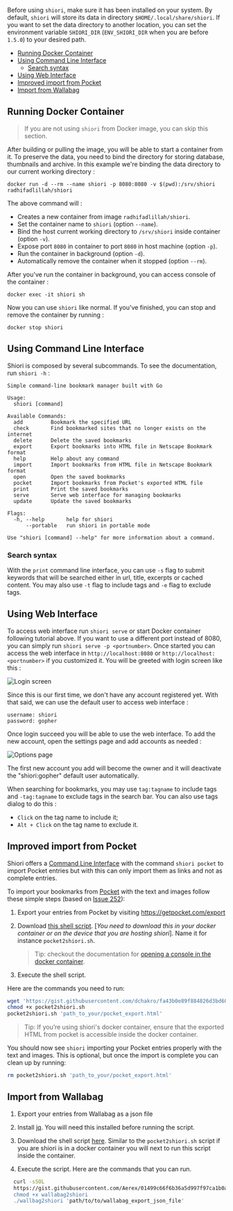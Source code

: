 Before using `shiori`, make sure it has been installed on your system. By default, `shiori` will store its data in directory `$HOME/.local/share/shiori`. If you want to set the data directory to another location, you can set the environment variable `SHIORI_DIR` (`ENV_SHIORI_DIR` when you are before `1.5.0`) to your desired path.

<!-- TOC -->

- [Running Docker Container](#running-docker-container)
- [Using Command Line Interface](#using-command-line-interface)
    - [Search syntax](#search-syntax)
- [Using Web Interface](#using-web-interface)
- [Improved import from Pocket](#improved-import-from-pocket)
- [Import from Wallabag](#import-from-wallabag)

<!-- /TOC -->

## Running Docker Container

> If you are not using `shiori` from Docker image, you can skip this section.

After building or pulling the image, you will be able to start a container from it. To preserve the data, you need to bind the directory for storing database, thumbnails and archive. In this example we're binding the data directory to our current working directory :

```
docker run -d --rm --name shiori -p 8080:8080 -v $(pwd):/srv/shiori radhifadlillah/shiori
```

The above command will :

- Creates a new container from image `radhifadlillah/shiori`.
- Set the container name to `shiori` (option `--name`).
- Bind the host current working directory to `/srv/shiori` inside container (option `-v`).
- Expose port `8080` in container to port `8080` in host machine (option `-p`).
- Run the container in background (option `-d`).
- Automatically remove the container when it stopped (option `--rm`).

After you've run the container in background, you can access console of the container :

```
docker exec -it shiori sh
```

Now you can use `shiori` like normal. If you've finished, you can stop and remove the container by running :

```
docker stop shiori
```

## Using Command Line Interface

Shiori is composed by several subcommands. To see the documentation, run `shiori -h` :

```
Simple command-line bookmark manager built with Go

Usage:
  shiori [command]

Available Commands:
  add         Bookmark the specified URL
  check       Find bookmarked sites that no longer exists on the internet
  delete      Delete the saved bookmarks
  export      Export bookmarks into HTML file in Netscape Bookmark format
  help        Help about any command
  import      Import bookmarks from HTML file in Netscape Bookmark format
  open        Open the saved bookmarks
  pocket      Import bookmarks from Pocket's exported HTML file
  print       Print the saved bookmarks
  serve       Serve web interface for managing bookmarks
  update      Update the saved bookmarks

Flags:
  -h, --help       help for shiori
      --portable   run shiori in portable mode

Use "shiori [command] --help" for more information about a command.
```

### Search syntax
With the `print` command line interface, you can use `-s` flag to submit keywords that will be searched either in url, title, excerpts or cached content.
You may also use `-t` flag to include tags and `-e` flag to exclude tags.



## Using Web Interface

To access web interface run `shiori serve` or start Docker container following tutorial above. If you want to use a different port instead of 8080, you can simply run `shiori serve -p <portnumber>`. Once started you can access the web interface in `http://localhost:8080` or `http://localhost:<portnumber>` if you customized it. You will be greeted with login screen like this :

![Login screen](https://raw.githubusercontent.com/go-shiori/shiori/master/docs/screenshots/01-login.png)

Since this is our first time, we don't have any account registered yet. With that said, we can use the default user to access web interface :

```
username: shiori
password: gopher
```

Once login succeed you will be able to use the web interface. To add the new account, open the settings page and add accounts as needed :

![Options page](https://raw.githubusercontent.com/go-shiori/shiori/master/docs/screenshots/04-options.png)

The first new account you add will become the owner and it will deactivate the "shiori:gopher" default user automatically.

When searching for bookmarks, you may use `tag:tagname` to include tags and `-tag:tagname` to exclude tags in the search bar. You can also use tags dialog to do this :

- `Click` on the tag name to include it;
- `Alt + Click` on the tag name to exclude it.


## Improved import from Pocket

Shiori offers a [Command Line Interface](https://github.com/go-shiori/shiori/blob/master/docs/Usage.md#using-command-line-interface) with the command `shiori pocket` to import Pocket entries but with this can only import them as links and not as complete entries.

To import your bookmarks from [Pocket](https://getpocket.com/) with the text and images follow these simple steps (based on [Issue 252](https://github.com/go-shiori/shiori/issues/252)):

1. Export your entries from Pocket by visiting https://getpocket.com/export

2. Download [this shell script](https://gist.githubusercontent.com/dchakro/fa43b0e89f884826d3bd60f51e48b078/raw/pocket2shiori.sh). [*You need to download this in your docker container or on the device that you are hosting shiori*]. Name it for instance `pocket2shiori.sh`.

   > Tip: checkout the documentation for [opening a console in the docker container](https://github.com/go-shiori/shiori/blob/master/docs/Usage.md#running-docker-container).

3. Execute the shell script.

Here are the commands you need to run:
   ```sh
   wget 'https://gist.githubusercontent.com/dchakro/fa43b0e89f884826d3bd60f51e48b078/raw/pocket2shiori.sh'
   chmod +x pocket2shiori.sh
   pocket2shiori.sh 'path_to_your/pocket_export.html'
   ```

   > Tip: If you’re using shiori's docker container, ensure that the exported HTML from pocket is accessible inside the docker container.

You should now see `shiori` importing your Pocket entries properly with the text and images.
This is optional, but once the import is complete you can clean up by running:

```sh
rm pocket2shiori.sh 'path_to_your/pocket_export.html'
```

##  Import from Wallabag


1. Export your entries from Wallabag as a json file

2. Install [jq](https://stedolan.github.io/jq/download/). You will need this installed before running the script.

3. Download the shell script
[here](https://gist.githubusercontent.com/Aerex/01499c66f6b36a5d997f97ca1b0ab5b1/raw/bf793515540278fc675c7769be74a77ca8a41e62/wallabag2shiori). Similar to the `pocket2shiori.sh` script if you are shiori is in a docker container you will next to run this script
inside the container.

4. Execute the script. Here are the commands that you can run.

  ```sh
    curl -sSOL
    https://gist.githubusercontent.com/Aerex/01499c66f6b36a5d997f97ca1b0ab5b1/raw/bf793515540278fc675c7769be74a77ca8a41e62/wallabag2shiori'
    chmod +x wallabag2shiori
    ./wallbag2shiori 'path/to/to/wallabag_export_json_file'
  ```
